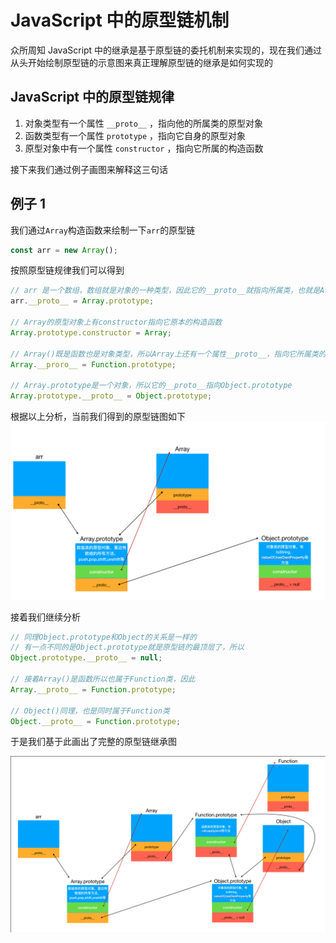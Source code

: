 # JavaScript 中的原型链机制

众所周知 JavaScript 中的继承是基于原型链的委托机制来实现的，现在我们通过从头开始绘制原型链的示意图来真正理解原型链的继承是如何实现的

## JavaScript 中的原型链规律

1. 对象类型有一个属性 `__proto__` ，指向他的所属类的原型对象
2. 函数类型有一个属性 `prototype` ，指向它自身的原型对象
3. 原型对象中有一个属性 `constructor` ，指向它所属的构造函数

接下来我们通过例子画图来解释这三句话

## 例子 1

我们通过`Array`构造函数来绘制一下`arr`的原型链

```js
const arr = new Array();
```

按照原型链规律我们可以得到

```javascript
// arr 是一个数组，数组就是对象的一种类型，因此它的__proto__就指向所属类，也就是Array类的原型对象
arr.__proto__ = Array.prototype;

// Array的原型对象上有constructor指向它原本的构造函数
Array.prototype.constructor = Array;

// Array()既是函数也是对象类型，所以Array上还有一个属性__proto__，指向它所属类的原型，也就是Function类的原型
Array.__proro__ = Function.prototype;

// Array.prototype是一个对象，所以它的__proto__指向Object.prototype
Array.prototype.__proto__ = Object.prototype;
```

根据以上分析，当前我们得到的原型链图如下
![原型_1](../assets/img/prototype_1.png)

接着我们继续分析

```js
// 同理Object.prototype和Object的关系是一样的
// 有一点不同的是Object.prototype就是原型链的最顶层了，所以
Object.prototype.__proto__ = null;

// 接着Array()是函数所以也属于Function类，因此
Array.__proto__ = Function.prototype;

// Object()同理，也是同时属于Function类
Object.__proto__ = Function.prototype;
```

于是我们基于此画出了完整的原型链继承图

![原型_2](../assets/img/prototype_2.png)
